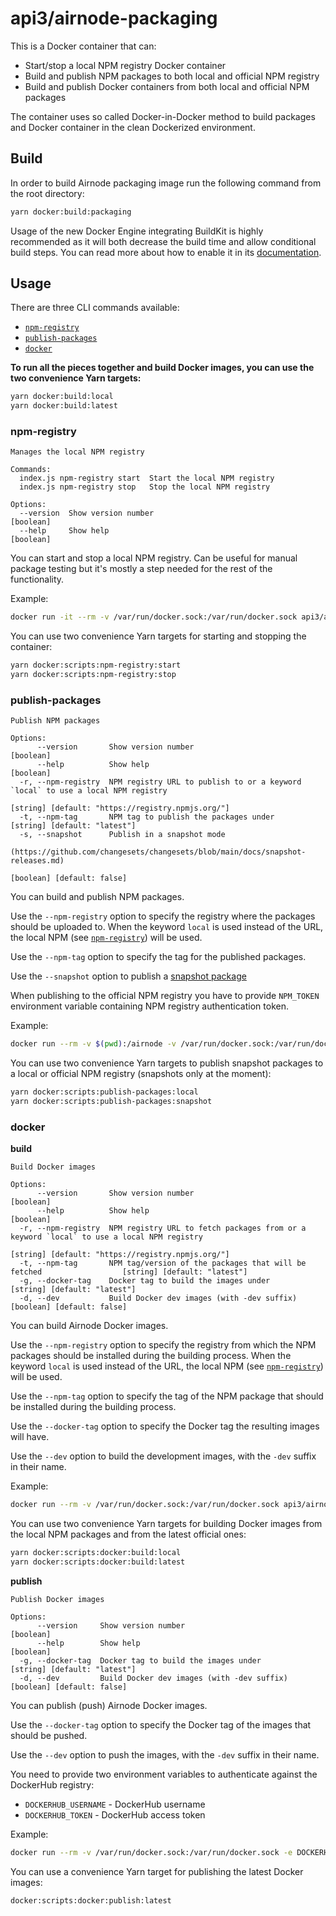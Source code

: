 # api3/airnode-packaging

This is a Docker container that can:

- Start/stop a local NPM registry Docker container
- Build and publish NPM packages to both local and official NPM registry
- Build and publish Docker containers from both local and official NPM packages

The container uses so called Docker-in-Docker method to build packages and Docker container in the clean Dockerized
environment.

## Build

In order to build Airnode packaging image run the following command from the root directory:

```bash
yarn docker:build:packaging
```

Usage of the new Docker Engine integrating BuildKit is highly recommended as it will both decrease the build time and
allow conditional build steps. You can read more about how to enable it in its
[documentation](https://docs.docker.com/develop/develop-images/build_enhancements/).

## Usage

There are three CLI commands available:

- [`npm-registry`](#npm-registry)
- [`publish-packages`](#publish-packages)
- [`docker`](#docker)

**To run all the pieces together and build Docker images, you can use the two convenience Yarn targets:**

```bash
yarn docker:build:local
yarn docker:build:latest
```

### npm-registry

```
Manages the local NPM registry

Commands:
  index.js npm-registry start  Start the local NPM registry
  index.js npm-registry stop   Stop the local NPM registry

Options:
  --version  Show version number                                                                               [boolean]
  --help     Show help                                                                                         [boolean]
```

You can start and stop a local NPM registry. Can be useful for manual package testing but it's mostly a step needed for
the rest of the functionality.

Example:

```bash
docker run -it --rm -v /var/run/docker.sock:/var/run/docker.sock api3/airnode-packaging:latest npm-registry start
```

You can use two convenience Yarn targets for starting and stopping the container:

```bash
yarn docker:scripts:npm-registry:start
yarn docker:scripts:npm-registry:stop
```

### publish-packages

```
Publish NPM packages

Options:
      --version       Show version number                                                                      [boolean]
      --help          Show help                                                                                [boolean]
  -r, --npm-registry  NPM registry URL to publish to or a keyword `local` to use a local NPM registry
                                                                       [string] [default: "https://registry.npmjs.org/"]
  -t, --npm-tag       NPM tag to publish the packages under                                 [string] [default: "latest"]
  -s, --snapshot      Publish in a snapshot mode
                      (https://github.com/changesets/changesets/blob/main/docs/snapshot-releases.md)
                                                                                              [boolean] [default: false]
```

You can build and publish NPM packages.

Use the `--npm-registry` option to specify the registry where the packages should be uploaded to. When the keyword
`local` is used instead of the URL, the local NPM (see [`npm-registry`](#npm-registry)) will be used.

Use the `--npm-tag` option to specify the tag for the published packages.

Use the `--snapshot` option to publish a
[snapshot package](https://github.com/changesets/changesets/blob/main/docs/snapshot-releases.md)

When publishing to the official NPM registry you have to provide `NPM_TOKEN` environment variable containing NPM
registry authentication token.

Example:

```bash
docker run --rm -v $(pwd):/airnode -v /var/run/docker.sock:/var/run/docker.sock api3/airnode-packaging:latest publish-packages --npm-registry local --npm-tag local --snapshot
```

You can use two convenience Yarn targets to publish snapshot packages to a local or official NPM registry (snapshots
only at the moment):

```bash
yarn docker:scripts:publish-packages:local
yarn docker:scripts:publish-packages:snapshot
```

### docker

**build**

```
Build Docker images

Options:
      --version       Show version number                                                                      [boolean]
      --help          Show help                                                                                [boolean]
  -r, --npm-registry  NPM registry URL to fetch packages from or a keyword `local` to use a local NPM registry
                                                                       [string] [default: "https://registry.npmjs.org/"]
  -t, --npm-tag       NPM tag/version of the packages that will be fetched                  [string] [default: "latest"]
  -g, --docker-tag    Docker tag to build the images under                                  [string] [default: "latest"]
  -d, --dev           Build Docker dev images (with -dev suffix)                              [boolean] [default: false]
```

You can build Airnode Docker images.

Use the `--npm-registry` option to specify the registry from which the NPM packages should be installed during the
building process. When the keyword `local` is used instead of the URL, the local NPM (see
[`npm-registry`](#npm-registry)) will be used.

Use the `--npm-tag` option to specify the tag of the NPM package that should be installed during the building process.

Use the `--docker-tag` option to specify the Docker tag the resulting images will have.

Use the `--dev` option to build the development images, with the `-dev` suffix in their name.

Example:

```bash
docker run --rm -v /var/run/docker.sock:/var/run/docker.sock api3/airnode-packaging:latest docker build --npm-registry local --npm-tag local --docker-tag local
```

You can use two convenience Yarn targets for building Docker images from the local NPM packages and from the latest
official ones:

```bash
yarn docker:scripts:docker:build:local
yarn docker:scripts:docker:build:latest
```

**publish**

```
Publish Docker images

Options:
      --version     Show version number                                                                        [boolean]
      --help        Show help                                                                                  [boolean]
  -g, --docker-tag  Docker tag to build the images under                                    [string] [default: "latest"]
  -d, --dev         Build Docker dev images (with -dev suffix)                                [boolean] [default: false]
```

You can publish (push) Airnode Docker images.

Use the `--docker-tag` option to specify the Docker tag of the images that should be pushed.

Use the `--dev` option to push the images, with the `-dev` suffix in their name.

You need to provide two environment variables to authenticate against the DockerHub registry:

- `DOCKERHUB_USERNAME` - DockerHub username
- `DOCKERHUB_TOKEN` - DockerHub access token

Example:

```bash
docker run --rm -v /var/run/docker.sock:/var/run/docker.sock -e DOCKERHUB_USERNAME -e DOCKERHUB_TOKEN api3/airnode-packaging:latest docker publish
```

You can use a convenience Yarn target for publishing the latest Docker images:

```bash
docker:scripts:docker:publish:latest
```

